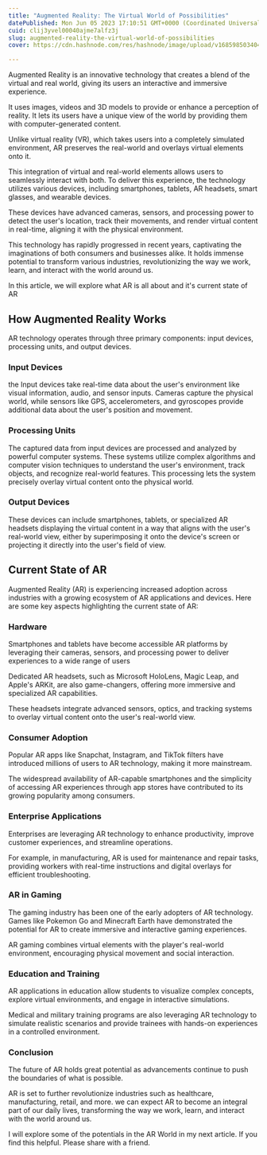 ```yaml
---
title: "Augmented Reality: The Virtual World of Possibilities"
datePublished: Mon Jun 05 2023 17:10:51 GMT+0000 (Coordinated Universal Time)
cuid: clij3yvel00040ajme7alfz3j
slug: augmented-reality-the-virtual-world-of-possibilities
cover: https://cdn.hashnode.com/res/hashnode/image/upload/v1685985034046/6e216b0b-fb00-462b-9c2a-b8c73a8f6c49.png

---
```


Augmented Reality is an innovative technology that creates a blend of the virtual and real world, giving its users an interactive and immersive experience.

It uses images, videos and 3D models to provide or enhance a perception of reality. It lets its users have a unique view of the world by providing them with computer-generated content.

Unlike virtual reality (VR), which takes users into a completely simulated environment, AR preserves the real-world and overlays virtual elements onto it.

This integration of virtual and real-world elements allows users to seamlessly interact with both. To deliver this experience, the technology utilizes various devices, including smartphones, tablets, AR headsets, smart glasses, and wearable devices.

These devices have advanced cameras, sensors, and processing power to detect the user's location, track their movements, and render virtual content in real-time, aligning it with the physical environment.

This technology has rapidly progressed in recent years, captivating the imaginations of both consumers and businesses alike. It holds immense potential to transform various industries, revolutionizing the way we work, learn, and interact with the world around us.

In this article, we will explore what AR is all about and it's current state of AR

## How Augmented Reality Works

AR technology operates through three primary components: input devices, processing units, and output devices.

### Input Devices

the Input devices take real-time data about the user's environment like visual information, audio, and sensor inputs. Cameras capture the physical world, while sensors like GPS, accelerometers, and gyroscopes provide additional data about the user's position and movement.

### Processing Units

The captured data from input devices are processed and analyzed by powerful computer systems. These systems utilize complex algorithms and computer vision techniques to understand the user's environment, track objects, and recognize real-world features. This processing lets the system precisely overlay virtual content onto the physical world.

### Output Devices

These devices can include smartphones, tablets, or specialized AR headsets displaying the virtual content in a way that aligns with the user's real-world view, either by superimposing it onto the device's screen or projecting it directly into the user's field of view.

## Current State of AR

Augmented Reality (AR) is experiencing increased adoption across industries with a growing ecosystem of AR applications and devices. Here are some key aspects highlighting the current state of AR:

### Hardware

Smartphones and tablets have become accessible AR platforms by leveraging their cameras, sensors, and processing power to deliver experiences to a wide range of users

Dedicated AR headsets, such as Microsoft HoloLens, Magic Leap, and Apple's ARKit, are also game-changers, offering more immersive and specialized AR capabilities.

These headsets integrate advanced sensors, optics, and tracking systems to overlay virtual content onto the user's real-world view.

### Consumer Adoption

Popular AR apps like Snapchat, Instagram, and TikTok filters have introduced millions of users to AR technology, making it more mainstream.

The widespread availability of AR-capable smartphones and the simplicity of accessing AR experiences through app stores have contributed to its growing popularity among consumers.

### Enterprise Applications

Enterprises are leveraging AR technology to enhance productivity, improve customer experiences, and streamline operations.

For example, in manufacturing, AR is used for maintenance and repair tasks, providing workers with real-time instructions and digital overlays for efficient troubleshooting.

### AR in Gaming

The gaming industry has been one of the early adopters of AR technology. Games like Pokemon Go and Minecraft Earth have demonstrated the potential for AR to create immersive and interactive gaming experiences.

AR gaming combines virtual elements with the player's real-world environment, encouraging physical movement and social interaction.

### Education and Training

AR applications in education allow students to visualize complex concepts, explore virtual environments, and engage in interactive simulations.

Medical and military training programs are also leveraging AR technology to simulate realistic scenarios and provide trainees with hands-on experiences in a controlled environment.

### Conclusion

The future of AR holds great potential as advancements continue to push the boundaries of what is possible.

AR is set to further revolutionize industries such as healthcare, manufacturing, retail, and more. we can expect AR to become an integral part of our daily lives, transforming the way we work, learn, and interact with the world around us.

I will explore some of the potentials in the AR World in my next article. If you find this helpful. Please share with a friend.
